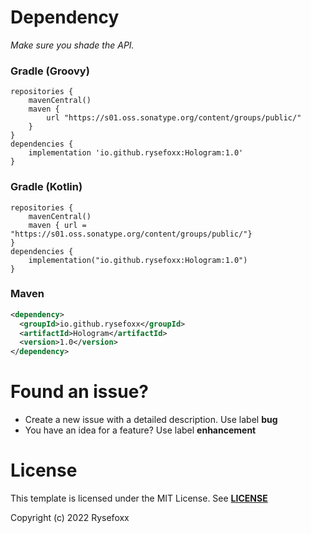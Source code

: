 # Dependency
_Make sure you shade the API._

### Gradle (Groovy) 
```
repositories {
    mavenCentral()
    maven {
        url "https://s01.oss.sonatype.org/content/groups/public/"
    }
}
dependencies {
    implementation 'io.github.rysefoxx:Hologram:1.0'
}
```
### Gradle (Kotlin) 
```
repositories {
    mavenCentral()
    maven { url = "https://s01.oss.sonatype.org/content/groups/public/"}
}
dependencies {
    implementation("io.github.rysefoxx:Hologram:1.0")
}
```

### Maven
```xml
<dependency>
  <groupId>io.github.rysefoxx</groupId>
  <artifactId>Hologram</artifactId>
  <version>1.0</version>
</dependency>
```

# Found an issue?
 - Create a new issue with a detailed description. Use label **bug**
 - You have an idea for a feature? Use label **enhancement**


# License
This template is licensed under the MIT License.
See [**LICENSE**](https://github.com/Rysefoxx/RyseHologram/blob/master/LICENSE)

Copyright (c) 2022 Rysefoxx
